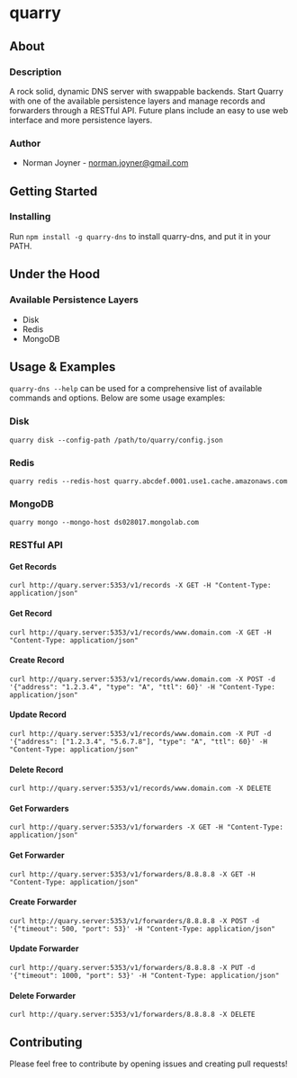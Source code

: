 quarry
====================

## About

### Description
A rock solid, dynamic DNS server with swappable backends. Start Quarry with one of the available persistence layers and manage records and forwarders through a RESTful API. Future plans include an easy to use web interface and more persistence layers.

### Author
* Norman Joyner - norman.joyner@gmail.com

## Getting Started

### Installing
Run ```npm install -g quarry-dns``` to install quarry-dns, and put it in your PATH.

## Under the Hood

### Available Persistence Layers
* Disk
* Redis
* MongoDB

## Usage & Examples
```quarry-dns --help``` can be used for a comprehensive list of available commands and options. Below are some usage examples:

### Disk
```quarry disk --config-path /path/to/quarry/config.json```

### Redis
```quarry redis --redis-host quarry.abcdef.0001.use1.cache.amazonaws.com```

### MongoDB
```quarry mongo --mongo-host ds028017.mongolab.com```

### RESTful API

#### Get Records
```curl http://quary.server:5353/v1/records -X GET -H "Content-Type: application/json"```

#### Get Record
```curl http://quary.server:5353/v1/records/www.domain.com -X GET -H "Content-Type: application/json"```

#### Create Record
```curl http://quary.server:5353/v1/records/www.domain.com -X POST -d '{"address": "1.2.3.4", "type": "A", "ttl": 60}' -H "Content-Type: application/json"```

#### Update Record
```curl http://quary.server:5353/v1/records/www.domain.com -X PUT -d '{"address": ["1.2.3.4", "5.6.7.8"], "type": "A", "ttl": 60}' -H "Content-Type: application/json"```

#### Delete Record
```curl http://quary.server:5353/v1/records/www.domain.com -X DELETE```

#### Get Forwarders
```curl http://quary.server:5353/v1/forwarders -X GET -H "Content-Type: application/json"```

#### Get Forwarder
```curl http://quary.server:5353/v1/forwarders/8.8.8.8 -X GET -H "Content-Type: application/json"```

#### Create Forwarder
```curl http://quary.server:5353/v1/forwarders/8.8.8.8 -X POST -d '{"timeout": 500, "port": 53}' -H "Content-Type: application/json"```

#### Update Forwarder
```curl http://quary.server:5353/v1/forwarders/8.8.8.8 -X PUT -d '{"timeout": 1000, "port": 53}' -H "Content-Type: application/json"```

#### Delete Forwarder
```curl http://quary.server:5353/v1/forwarders/8.8.8.8 -X DELETE```

## Contributing
Please feel free to contribute by opening issues and creating pull requests!
